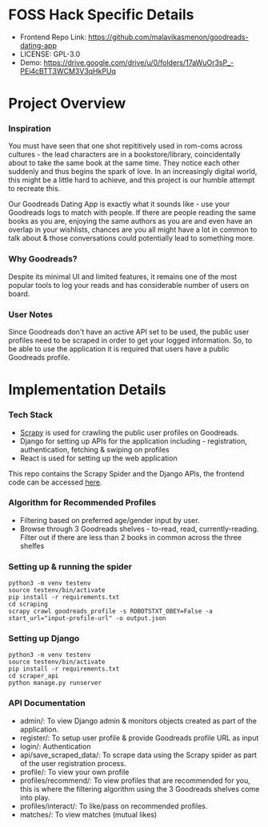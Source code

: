 
# FOSS Hack Specific Details
- Frontend Repo Link: https://github.com/malavikasmenon/goodreads-dating-app
- LICENSE: GPL-3.0
- Demo: https://drive.google.com/drive/u/0/folders/17aWuOr3sP_-PEi4cBTT3WCM3V3qHkPUq

# Project Overview
### Inspiration
You must have seen that one shot repititively used in rom-coms across cultures - the lead characters are in a bookstore/library, coincidentally about to take the same book at the same time. They notice each other suddenly and thus begins the spark of love. In an increasingly digital world, this might be a little hard to achieve, and this project is our humble attempt to recreate this. 

Our Goodreads Dating App is exactly what it sounds like - use your Goodreads logs to match with people. If there are people reading the same books as you are, enjoying the same authors as you are and even have an overlap in your wishlists, chances are you all might have a lot in common to talk about & those conversations could potentially lead to something more. 

### Why Goodreads?
Despite its minimal UI and limited features, it remains one of the most popular tools to log your reads and has considerable number of users on board. 

### User Notes
Since Goodreads don't have an active API set to be used, the public user profiles need to be scraped in order to get your logged information. So, to be able to use the application it is required that users have a public Goodreads profile.


# Implementation Details

### Tech Stack
- [Scrapy](https://docs.scrapy.org/en/latest/) is used for crawling the public user profiles on Goodreads.
- Django for setting up APIs for the application including - registration, authentication, fetching & swiping on profiles
- React is used for setting up the web application

This repo contains the Scrapy Spider and the Django APIs, the frontend code can be accessed [here]().

### Algorithm for Recommended Profiles
- Filtering based on preferred age/gender input by user.
- Browse through 3 Goodreads shelves - to-read, read, currently-reading. Filter out if there are less than 2 books in common across the three shelfes

### Setting up & running the spider
```
python3 -m venv testenv
source testenv/bin/activate
pip install -r requirements.txt
cd scraping
scrapy crawl goodreads_profile -s ROBOTSTXT_OBEY=False -a start_url="input-profile-url" -o output.json
```

### Setting up Django
```
python3 -m venv testenv
source testenv/bin/activate
pip install -r requirements.txt
cd scraper_api
python manage.py runserver
```

### API Documentation

- admin/: To view Django admin & monitors objects created as part of the application.
- register/: To setup user profile & provide Goodreads profile URL as input
- login/: Authentication
- api/save_scraped_data/: To scrape data using the Scrapy spider as part of the user registration process. 
- profile/: To view your own profile
- profiles/recommend/: To view profiles that are recommended for you, this is where the filtering algorithm using the 3 Goodreads shelves come into play.
- profiles/interact/: To like/pass on recommended profiles.
- matches/: To view matches (mutual likes)



